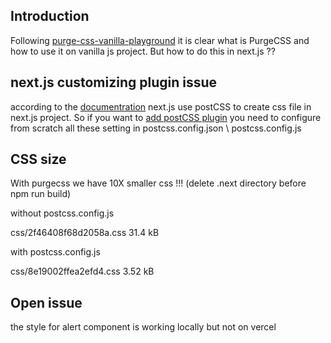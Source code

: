 <h2>Introduction</h2>
Following <a href='https://github.com/NathanKr/purge-css-vanilla-playground'>purge-css-vanilla-playground</a> it is clear what is PurgeCSS and how to use it on vanilla js project. But how to do this in next.js ??

<h2>next.js customizing plugin issue</h2>
according to the <a href='https://nextjs.org/docs/pages/building-your-application/configuring/post-css'>documentration</a> next.js use postCSS to create css file in next.js project. So if you want to <a href='Out of the box, with no configuration, Next.js compiles CSS with the following transformations:'>add postCSS plugin</a> you need to configure from scratch all these setting in postcss.config.json \ postcss.config.js


<h2>CSS size</h2>
<p>With purgecss we have 10X smaller css !!! (delete .next directory before npm run build)</p>

<p>without postcss.config.js</p>
<p>css/2f46408f68d2058a.css               31.4 kB</p>

<p>with postcss.config.js</p>
<p>css/8e19002ffea2efd4.css               3.52 kB</p>


<h2>Open issue</h2>
the style for alert component is working locally but not on vercel